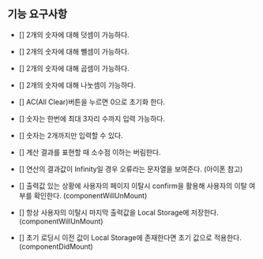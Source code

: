 ## 기능 요구사항

- [] 2개의 숫자에 대해 덧셈이 가능하다.
- [] 2개의 숫자에 대해 뺄셈이 가능하다.
- [] 2개의 숫자에 대해 곱셈이 가능하다.
- [] 2개의 숫자에 대해 나눗셈이 가능하다.
- [] AC(All Clear)버튼을 누르면 0으로 초기화 한다.
- [] 숫자는 한번에 최대 3자리 수까지 입력 가능하다.
- [] 숫자는 2개까지만 입력할 수 있다.
- [] 계산 결과를 표현할 때 소수점 이하는 버림한다.
- [] 연산의 결과값이 Infinity일 경우 오류라는 문자열을 보여준다. (아이폰 참고)

- [] 출력값 있는 상황에 사용자의 페이지 이탈시 confirm을 활용해 사용자의 이탈 여부를 확인한다. (componentWillUnMount)
- [] 항상 사용자의 이탈시 마지막 출력값을 Local Storage에 저장한다. (componentWillUnMount)
- [] 초기 로딩시 이전 값이 Local Storage에 존재한다면 초기 값으로 적용한다. (componentDidMount)
